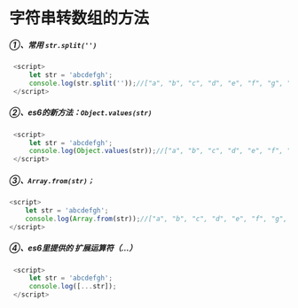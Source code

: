 # 字符串转数组的方法

##### ①、常用 `str.split('')`

```js
 <script>
     let str = 'abcdefgh';
     console.log(str.split(''));//["a", "b", "c", "d", "e", "f", "g", "h"]
 </script>
```



##### ②、es6的新方法：`Object.values(str)`

```js
 <script>
     let str = 'abcdefgh';
     console.log(Object.values(str));//["a", "b", "c", "d", "e", "f", "g", "h"]
 </script>
```



##### ③、`Array.from(str)；`

```js
<script>
    let str = 'abcdefgh';
    console.log(Array.from(str));//["a", "b", "c", "d", "e", "f", "g", "h"]
</script>
```



##### ④、es6里提供的 扩展运算符（…）

```js
 <script>
     let str = 'abcdefgh';
     console.log([...str]);
 </script>
```

